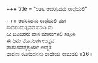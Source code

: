 +++
title = "೦೨೬ ಆದರಿಸಿದನು ರಾಧೆಯಲಿ"

+++
ಆದರಿಸಿದನು ರಾಧೆಯಲಿ ಮಗ  
ನಾದನೆಂದುತ್ಸವವ ಮಾಡಿ ಮ  
ಹೀ ದಿವಿಜರನು ದಾನ ಮಾನಂಗಳಲಿ ಸತ್ಕರಿಸಿ  
ಈ ದಿನಂ ಮೊದಲಾಗಿ ಉದ್ಭವ  
ವಾದುದವನೈಶ್ವರ್ಯ ಉನ್ನತ   
ವಾದನಾ ರವಿನಂದನನು ರಾಧೇಯ ನಾಮದಲಿ     ॥26॥